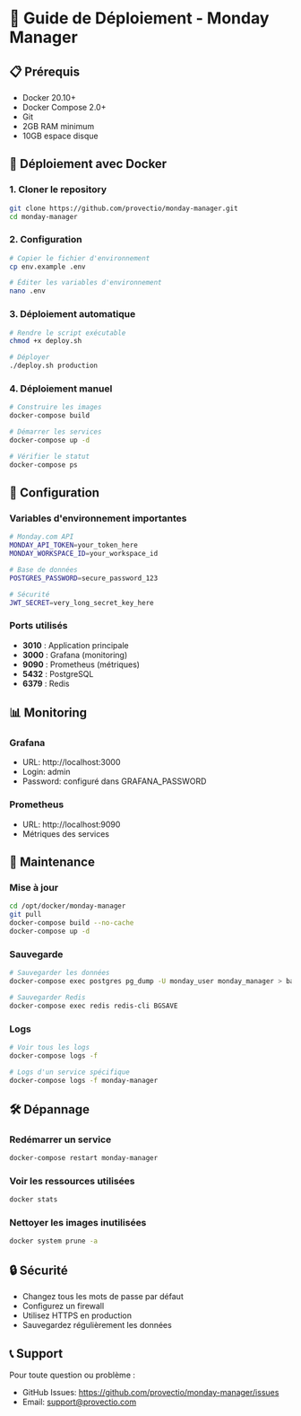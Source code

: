 # 🚀 Guide de Déploiement - Monday Manager

## 📋 Prérequis

- Docker 20.10+
- Docker Compose 2.0+
- Git
- 2GB RAM minimum
- 10GB espace disque

## 🐳 Déploiement avec Docker

### 1. Cloner le repository
```bash
git clone https://github.com/provectio/monday-manager.git
cd monday-manager
```

### 2. Configuration
```bash
# Copier le fichier d'environnement
cp env.example .env

# Éditer les variables d'environnement
nano .env
```

### 3. Déploiement automatique
```bash
# Rendre le script exécutable
chmod +x deploy.sh

# Déployer
./deploy.sh production
```

### 4. Déploiement manuel
```bash
# Construire les images
docker-compose build

# Démarrer les services
docker-compose up -d

# Vérifier le statut
docker-compose ps
```

## 🔧 Configuration

### Variables d'environnement importantes

```bash
# Monday.com API
MONDAY_API_TOKEN=your_token_here
MONDAY_WORKSPACE_ID=your_workspace_id

# Base de données
POSTGRES_PASSWORD=secure_password_123

# Sécurité
JWT_SECRET=very_long_secret_key_here
```

### Ports utilisés

- **3010** : Application principale
- **3000** : Grafana (monitoring)
- **9090** : Prometheus (métriques)
- **5432** : PostgreSQL
- **6379** : Redis

## 📊 Monitoring

### Grafana
- URL: http://localhost:3000
- Login: admin
- Password: configuré dans GRAFANA_PASSWORD

### Prometheus
- URL: http://localhost:9090
- Métriques des services

## 🔄 Maintenance

### Mise à jour
```bash
cd /opt/docker/monday-manager
git pull
docker-compose build --no-cache
docker-compose up -d
```

### Sauvegarde
```bash
# Sauvegarder les données
docker-compose exec postgres pg_dump -U monday_user monday_manager > backup.sql

# Sauvegarder Redis
docker-compose exec redis redis-cli BGSAVE
```

### Logs
```bash
# Voir tous les logs
docker-compose logs -f

# Logs d'un service spécifique
docker-compose logs -f monday-manager
```

## 🛠️ Dépannage

### Redémarrer un service
```bash
docker-compose restart monday-manager
```

### Voir les ressources utilisées
```bash
docker stats
```

### Nettoyer les images inutilisées
```bash
docker system prune -a
```

## 🔒 Sécurité

- Changez tous les mots de passe par défaut
- Configurez un firewall
- Utilisez HTTPS en production
- Sauvegardez régulièrement les données

## 📞 Support

Pour toute question ou problème :
- GitHub Issues: https://github.com/provectio/monday-manager/issues
- Email: support@provectio.com
